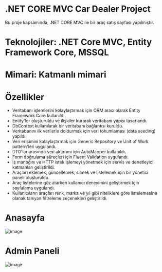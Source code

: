 # .NET CORE MVC Car Dealer Project
Bu proje kapsamında, .NET CORE MVC ile bir araç satış sayfası yapılmıştır.

# Teknolojiler: .NET Core MVC, Entity Framework Core, MSSQL

# Mimari: Katmanlı mimari

# Özellikler
- Veritabanı işlemlerini kolaylaştırmak için ORM aracı olarak Entity Framework Core kullanıldı.
- Entity'ler oluşturuldu ve ilişkiler kurarak veritabanı yapısı tasarlandı.
- DbContext kullanılarak bir veritabanı bağlantısı kuruldu.
- Veritabanını ilk verilerle doldurmak için veri tohumlaması (data seeding) yapıldı.
- Veri erişimini kolaylaştırmak için Generic Repository ve Unit of Work pattern'leri uygulandı.
- DTO'lar arasında veri aktarımı için AutoMapper kullanıldı.
- Form doğrulama süreçleri için Fluent Validation uygulandı.
- İş mantığını ve HTTP istek işlemeyi yönetmek için servis ve denetleyici katmanları geliştirildi.
- Araçları eklemek, güncellemek, silmek ve listelemek için bir yönetici paneli oluşturuldu.
- Araç listelerine göz atarken kullanıcı deneyimini geliştirmek için sayfalama uygulandı.
- Kullanıcıların araçları renk, marka ve yıl gibi niteliklere göre listelemesine olanak tanıyan filtreleme seçenekleri geliştirildi.



# Anasayfa
![image](https://github.com/user-attachments/assets/e5ff1e40-300c-4ec9-a4e8-ddb0f0fdcedf)

# Admin Paneli
![image](https://github.com/user-attachments/assets/53328685-80e6-4983-bfc2-8fb5211bc63a)


